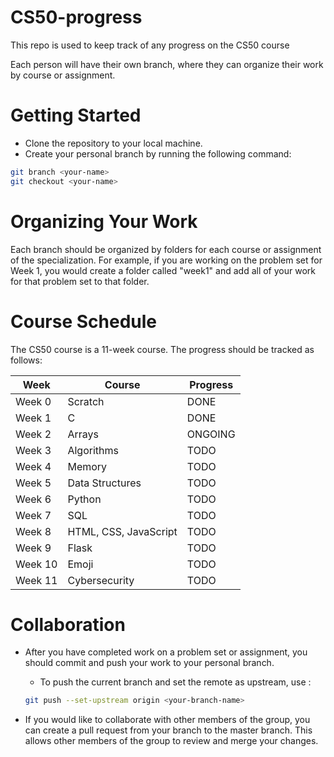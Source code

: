 # CS50-progress
This repo is used to keep track of any progress on the CS50 course


Each person will have their own branch, where they can organize their work by course or assignment.

# Getting Started
* Clone the repository to your local machine.
* Create your personal branch by running the following command:

```bash 
git branch <your-name>
git checkout <your-name>
```

# Organizing Your Work
Each branch should be organized by folders for each course or assignment of the specialization. For example, if you are working on the problem set for Week 1, you would create a folder called "week1" and add all of your work for that problem set to that folder.



# Course Schedule
The CS50 course is a 11-week course. The progress should be tracked as follows:

|Week | Course |  Progress |
|---|---|---|
| Week 0 | Scratch | DONE |
| Week 1 | C | DONE |
| Week 2 | Arrays | ONGOING |
| Week 3 | Algorithms | TODO |
| Week 4 | Memory | TODO |
| Week 5 | Data Structures | TODO |
| Week 6 | Python | TODO |
| Week 7 | SQL | TODO |
| Week 8 | HTML, CSS, JavaScript | TODO |
| Week 9 | Flask | TODO |
| Week 10 | Emoji | TODO |
| Week 11 | Cybersecurity | TODO |



# Collaboration
* After you have completed work on a problem set or assignment, you should commit and push your work to your personal branch.
  * To push the current branch and set the remote as upstream, use : 

  ```bash
  git push --set-upstream origin <your-branch-name>
  ```


* If you would like to collaborate with other members of the group, you can create a pull request from your branch to the master branch. This allows other members of the group to review and merge your changes.
